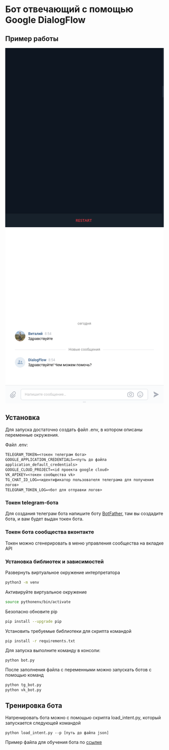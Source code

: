 # Бот отвечающий с помощью Google DialogFlow
## Пример работы
![](docs/media/demo_tg_bot.gif)
![](docs/media/demo_vk_bot.gif)
## Установка
Для запуска достаточно создать файл .env, в котором описаны переменные окружения.

Файл .env:
```
TELEGRAM_TOKEN=<токен телеграм бота>
GOOGLE_APPLICATION_CREDENTIALS=<путь до файла application_default_credentials>
GOOGLE_CLOUD_PROJECT=<id проекта google cloud>
VK_APIKEY=<токен сообщества vk>
TG_CHAT_ID_LOG=<идентификатор пользователя телеграма для получения логов>
TELEGRAM_TOKEN_LOG=<бот для отправки логов>
```

### Токен telegram-бота
Для создания телеграм бота напишите боту [BotFather](https://t.me/BotFather), там вы создадите бота, и вам будет выдан токен бота.

### Токен бота сообщества вконтакте
Токен можно сгенерировать в меню управления сообщества на вкладке API


### Установка библиотек и зависимостей

Развернуть виртуальное окружение интерпретатора
```sh
python3 -m venv  
```

Активируйте виртуальное окружение

```sh
source pythonenv/bin/activate 
```

Безопасно обновите pip

```sh
pip install --upgrade pip      
```

Установить требуемые библиотеки для скрипта командой
```sh
pip install -r requirements.txt
```

Для запуска выполните команду в консоли:

```commandline
python bot.py
```

После заполнения файла с переменными можно запускать ботов с помощью команд
```
python tg_bot.py
python vk_bot.py
```

## Тренировка бота
Натренировать бота можно с помощью скрипта load_intent.py, который запускается следующей командой
```
python load_intent.py --p [путь до файла json]
```
Пример файла для обучения бота по [ссылке](https://dvmn.org/filer/canonical/1556745451/104/)